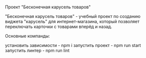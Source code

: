 Проект "Бесконечная карусель товаров"

"Бесконечная карусель товаров" - учебный проект по созданию виджета "карусель" для интернет-магазина,
который позволяет переключать карточки с товарами вперёд и назад. 

Основные компанды:

установить зависимости - npm i
запустить проект - npm run start
запустить линтер - npm run lint
